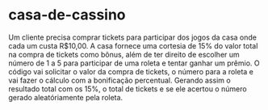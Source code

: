 # casa-de-cassino
Um cliente precisa comprar tickets para participar dos jogos da casa onde cada um custa R$10,00. A casa fornece uma cortesia de 15% do valor total na compra de tickets como bônus, além de ter direito de escolher um número de 1 a 5 para participar de uma roleta e tentar ganhar um prêmio.
O código vai solicitar o valor da compra de tickets, o número para a roleta e vai fazer o cálculo com a bonificação percentual. 
Gerando assim o resultado total com os 15%, o total de tickets e se ele acertou o número gerado aleatóriamente pela roleta.
